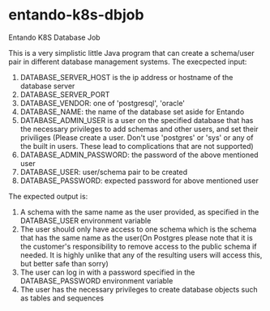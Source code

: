# entando-k8s-dbjob
Entando K8S Database Job

This is a very simplistic little Java program that can create a schema/user pair in different database management systems.
The execpected input:
1. DATABASE_SERVER_HOST is the ip address or hostname of the database server
2. DATABASE_SERVER_PORT
3. DATABASE_VENDOR: one of 'postgresql', 'oracle'
4. DATABASE_NAME: the name of the database set aside for Entando
5. DATABASE_ADMIN_USER is a user on the specified database that has the necessary privileges to add schemas and other users, and set their priviliges
  (Please create a user. Don't use 'postgres' or 'sys' or any of the built in users. These lead to complications that are not supported)
6. DATABASE_ADMIN_PASSWORD: the password of the above mentioned user
7. DATABASE_USER: user/schema pair to be created
8. DATABASE_PASSWORD: expected password for above mentioned user

The expected output is:
1. A schema with the same name as the user provided, as specified in the DATABASE_USER environment variable
2. The user should only have access to one schema which is the schema that has the same name as the user(On Postgres please note that it is the customer's responsibility to remove access to the public schema if needed. It is highly unlike that any of the resulting users will access this, but better safe than sorry)
3. The user can log in with a password specified in the DATABASE_PASSWORD environment variable
4. The user has the necessary privileges to create database objects such as tables and sequences

